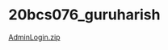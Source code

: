 # 20bcs076_guruharish
[AdminLogin.zip](https://github.com/20BCS076/20bcs076_guruharish/files/8764676/AdminLogin.zip)
